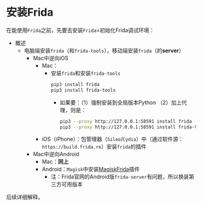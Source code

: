 # 安装Frida

在能使用`Frida`之前，先要去安装`Frida`=初始化Frida调试环境：

* 概述
  * 电脑端安装`frida`（和`frida-tools`），移动端安装`frida`（的**server**）
    * Mac中逆向iOS
      * Mac：
        * 安装`frida`和安装`frida-tools`
          ```bash
          pip3 install frida
          pip3 install frida-tools
          ```
          * 如果要：（1）强制安装到全局版本Python （2）加上代理，则是：
            ```bash
            pip3 --proxy http://127.0.0.1:58591 install frida --break-system-packages
            pip3 --proxy http://127.0.0.1:58591 install frida-tools --break-system-packages
            ```
      * iOS（iPhone）：包管理器（`Sileo`/`Cydia`）中（通过软件源：`https://build.frida.re`）安装`frida`的插件
    * Mac中逆向Android
      * Mac：**同上**
      * Android：`Magisk`中安装[MagiskFrida](https://github.com/ViRb3/magisk-frida)插件
        * 注：Frida官网的Android版`frida-server`有问题，所以换装第三方可用版本

后续详细解释。
